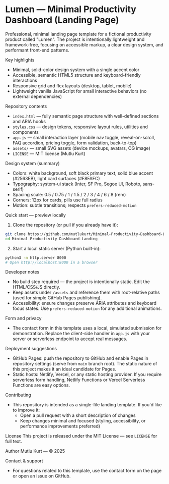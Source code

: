 # Lumen — Minimal Productivity Dashboard (Landing Page)

Professional, minimal landing page template for a fictional productivity product called "Lumen". The project is intentionally lightweight and framework-free, focusing on accessible markup, a clear design system, and performant front-end patterns.

Key highlights
- Minimal, solid-color design system with a single accent color
- Accessible, semantic HTML5 structure and keyboard-friendly interactions
- Responsive grid and flex layouts (desktop, tablet, mobile)
- Lightweight vanilla JavaScript for small interactive behaviors (no external dependencies)

Repository contents
- `index.html` — fully semantic page structure with well-defined sections and ARIA hooks
- `styles.css` — design tokens, responsive layout rules, utilities and components
- `app.js` — small interaction layer (mobile nav toggle, reveal-on-scroll, FAQ accordion, pricing toggle, form validation, back-to-top)
- `assets/` — small SVG assets (device mockups, avatars, OG image)
- `LICENSE` — MIT license (Mutlu Kurt)

Design system (summary)
- Colors: white background, soft black primary text, solid blue accent (#2563EB), light card surfaces (#F8FAFC)
- Typography: system-ui stack (Inter, SF Pro, Segoe UI, Roboto, sans-serif)
- Spacing scale: 0.5 / 0.75 / 1 / 1.5 / 2 / 3 / 4 / 6 / 8 (rem)
- Corners: 12px for cards, pills use full radius
- Motion: subtle transitions; respects `prefers-reduced-motion`

Quick start — preview locally
1. Clone the repository (or pull if you already have it):

```bash
git clone https://github.com/mutlukurt/Minimal-Productivity-Dashboard-Landing.git
cd Minimal-Productivity-Dashboard-Landing
```

2. Start a local static server (Python built-in):

```bash
python3 -m http.server 8000
# Open http://localhost:8000 in a browser
```

Developer notes
- No build step required — the project is intentionally static. Edit the HTML/CSS/JS directly.
- Keep assets under `/assets` and reference them with root-relative paths (used for simple GitHub Pages publishing).
- Accessibility: ensure changes preserve ARIA attributes and keyboard focus states. Use `prefers-reduced-motion` for any additional animations.

Form and privacy
- The contact form in this template uses a local, simulated submission for demonstration. Replace the client-side handler in `app.js` with your server or serverless endpoint to accept real messages.

Deployment suggestions
- GitHub Pages: push the repository to GitHub and enable Pages in repository settings (serve from `main` branch root). The static nature of this project makes it an ideal candidate for Pages.
- Static hosts: Netlify, Vercel, or any static hosting provider. If you require serverless form handling, Netlify Functions or Vercel Serverless Functions are easy options.

Contributing
- This repository is intended as a single-file landing template. If you'd like to improve it:
	- Open a pull request with a short description of changes
	- Keep changes minimal and focused (styling, accessibility, or performance improvements preferred)

License
This project is released under the MIT License — see `LICENSE` for full text.

Author
Mutlu Kurt — © 2025

Contact & support
- For questions related to this template, use the contact form on the page or open an issue on GitHub.
